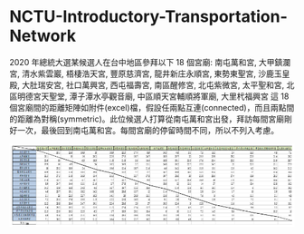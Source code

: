 # NCTU-Introductory-Transportation-Network

2020 年總統大選某候選人在台中地區參拜以下 18 個宮廟: 
南屯萬和宮, 大甲鎮瀾宮, 清水紫雲巖, 梧棲浩天宮, 豐原慈濟宮, 龍井新庄永順宮, 東勢東聖宮, 沙鹿玉皇殿, 大肚瑞安宮, 社口萬興宮, 西屯福壽宮, 南區醒修宮, 北屯紫微宮,  太平聖和宮, 北區明德宮天聖堂, 潭子潭水亭觀音廟, 中區順天宮輔順將軍廟, 大里杙福興宮 
這 18 個宮廟間的距離矩陣如附件(excel)檔，假設任兩點互連(connected)，而且兩點間的距離為對稱(symmetric)。此位候選人打算從南屯萬和宮出發，拜訪每間宮廟剛好一次，最後回到南屯萬和宮。每間宮廟的停留時間不同，所以不列入考慮。 

![image](distance.PNG)
